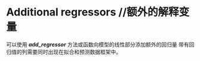# Additional regressors //额外的解释变量

可以使用 ***add_regressor*** 方法或函数向模型的线性部分添加额外的回归量
带有回归值的列需要同时出现在拟合和预测数据框架中。